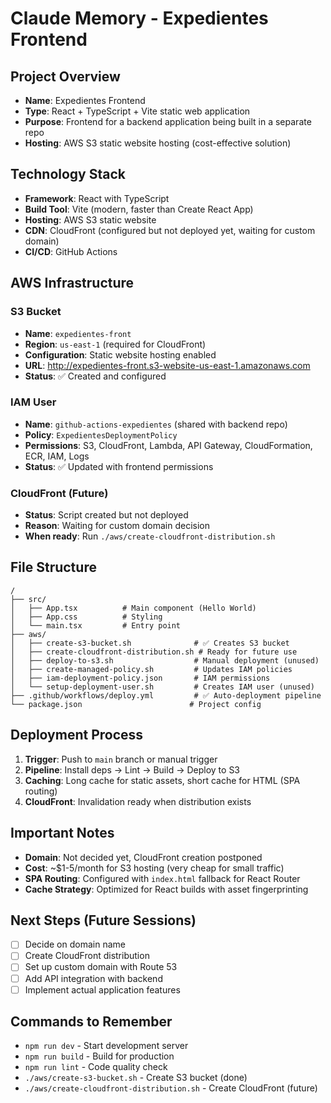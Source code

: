 # Claude Memory - Expedientes Frontend

## Project Overview
- **Name**: Expedientes Frontend
- **Type**: React + TypeScript + Vite static web application
- **Purpose**: Frontend for a backend application being built in a separate repo
- **Hosting**: AWS S3 static website hosting (cost-effective solution)

## Technology Stack
- **Framework**: React with TypeScript
- **Build Tool**: Vite (modern, faster than Create React App)
- **Hosting**: AWS S3 static website
- **CDN**: CloudFront (configured but not deployed yet, waiting for custom domain)
- **CI/CD**: GitHub Actions

## AWS Infrastructure
### S3 Bucket
- **Name**: `expedientes-front`
- **Region**: `us-east-1` (required for CloudFront)
- **Configuration**: Static website hosting enabled
- **URL**: http://expedientes-front.s3-website-us-east-1.amazonaws.com
- **Status**: ✅ Created and configured

### IAM User
- **Name**: `github-actions-expedientes` (shared with backend repo)
- **Policy**: `ExpedientesDeploymentPolicy`
- **Permissions**: S3, CloudFront, Lambda, API Gateway, CloudFormation, ECR, IAM, Logs
- **Status**: ✅ Updated with frontend permissions

### CloudFront (Future)
- **Status**: Script created but not deployed
- **Reason**: Waiting for custom domain decision
- **When ready**: Run `./aws/create-cloudfront-distribution.sh`

## File Structure
```
/
├── src/
│   ├── App.tsx          # Main component (Hello World)
│   ├── App.css          # Styling
│   └── main.tsx         # Entry point
├── aws/
│   ├── create-s3-bucket.sh              # ✅ Creates S3 bucket
│   ├── create-cloudfront-distribution.sh # Ready for future use
│   ├── deploy-to-s3.sh                  # Manual deployment (unused)
│   ├── create-managed-policy.sh         # Updates IAM policies
│   ├── iam-deployment-policy.json       # IAM permissions
│   └── setup-deployment-user.sh         # Creates IAM user (unused)
├── .github/workflows/deploy.yml         # ✅ Auto-deployment pipeline
└── package.json                        # Project config
```

## Deployment Process
1. **Trigger**: Push to `main` branch or manual trigger
2. **Pipeline**: Install deps → Lint → Build → Deploy to S3
3. **Caching**: Long cache for static assets, short cache for HTML (SPA routing)
4. **CloudFront**: Invalidation ready when distribution exists

## Important Notes
- **Domain**: Not decided yet, CloudFront creation postponed
- **Cost**: ~$1-5/month for S3 hosting (very cheap for small traffic)
- **SPA Routing**: Configured with `index.html` fallback for React Router
- **Cache Strategy**: Optimized for React builds with asset fingerprinting

## Next Steps (Future Sessions)
- [ ] Decide on domain name
- [ ] Create CloudFront distribution
- [ ] Set up custom domain with Route 53
- [ ] Add API integration with backend
- [ ] Implement actual application features

## Commands to Remember
- `npm run dev` - Start development server
- `npm run build` - Build for production
- `npm run lint` - Code quality check
- `./aws/create-s3-bucket.sh` - Create S3 bucket (done)
- `./aws/create-cloudfront-distribution.sh` - Create CloudFront (future)